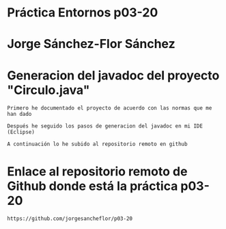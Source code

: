 # Práctica Entornos p03-20
# Jorge Sánchez-Flor Sánchez

# Generacion del javadoc del proyecto "Circulo.java"

~~~
Primero he documentado el proyecto de acuerdo con las normas que me han dado

Después he seguido los pasos de generacion del javadoc en mi IDE (Eclipse)

A continuación lo he subido al repositorio remoto en github
~~~

# Enlace al repositorio remoto de Github donde está la práctica p03-20

~~~
https://github.com/jorgesancheflor/p03-20
~~~
